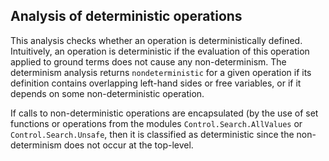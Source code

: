Analysis of deterministic operations
------------------------------------

This analysis checks whether an operation is deterministically defined.
Intuitively, an operation is deterministic if the evaluation of
this operation applied to ground terms does not cause any non-determinism.
The determinism analysis returns `nondeterministic` for a given operation
if its definition contains overlapping left-hand sides or free variables,
or if it depends on some non-deterministic operation.

If calls to non-deterministic operations are encapsulated (by the
use of set functions or operations from the modules
`Control.Search.AllValues` or `Control.Search.Unsafe`,
then it is classified as deterministic since the non-determinism
does not occur at the top-level.
